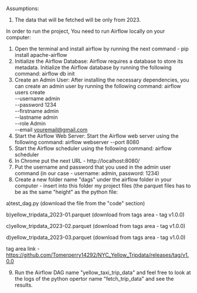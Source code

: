 Assumptions:
1) The data that will be fetched will be only from 2023.

In order to run the project, You need to run Airflow locally on your computer:
1) Open the terminal and install airflow by running the next command - pip install apache-airflow
2) Initialize the Airflow Database: Airflow requires a database to store its metadata. Initialize the Airflow database by       running the following command: airflow db init
3) Create an Admin User: After installing the necessary dependencies, you can create an admin user by running the following command: airflow users create \
    --username admin \
    --password 1234 \
    --firstname admin\
    --lastname admin \
    --role Admin \
    --email youremail@gmail.com
4) Start the Airflow Web Server: Start the Airflow web server using the following command: 
airflow webserver --port 8080
5) Start the Airflow scheduler using the following command: airflow scheduler
6) In Chrome put the next URL - http://localhost:8080/
7) Put the username and password that you used in the admin user command (in our case - username: admin, password: 1234)
8) Create a new folder name "dags" under the airflow folder in your computer - insert into this folder my project files (the parquet files has to be as the same "height" as the python file:

  a)test_dag.py (download the file from the "code" section)
  
  b)yellow_tripdata_2023-01.parquet (download from tags area - tag v1.0.0)
  
  c)yellow_tripdata_2023-02.parquet (download from tags area - tag v1.0.0)
  
  d)yellow_tripdata_2023-03.parquet (download from tags area - tag v1.0.0)
  
  tag area link - https://github.com/Tomerperry14292/NYC_Yellow_Tripdata/releases/tag/v1.0.0
  
9) Run the Airflow DAG name "yellow_taxi_trip_data" and feel free to look at the logs of the python opertor name "fetch_trip_data" and see the results.  
